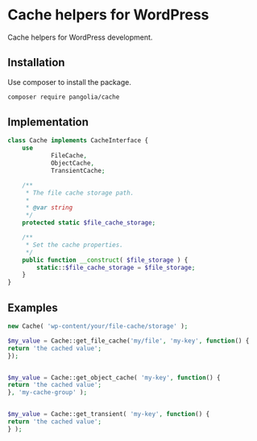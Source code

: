 # Cache helpers for WordPress

Cache helpers for WordPress development.

## Installation

Use composer to install the package.

````bash
composer require pangolia/cache
````

## Implementation

````php
class Cache implements CacheInterface {
	use 
            FileCache, 
            ObjectCache, 
            TransientCache;

	/**
	 * The file cache storage path.
	 *
	 * @var string
	 */
	protected static $file_cache_storage;

	/**
	 * Set the cache properties.
	 */
	public function __construct( $file_storage ) {
		static::$file_cache_storage = $file_storage;
	}
}
````

## Examples

````php
new Cache( 'wp-content/your/file-cache/storage' );

$my_value = Cache::get_file_cache('my/file', 'my-key', function() {
return 'the cached value';
});


$my_value = Cache::get_object_cache( 'my-key', function() {
return 'the cached value';
}, 'my-cache-group' );


$my_value = Cache::get_transient( 'my-key', function() {
return 'the cached value';
} );
````
